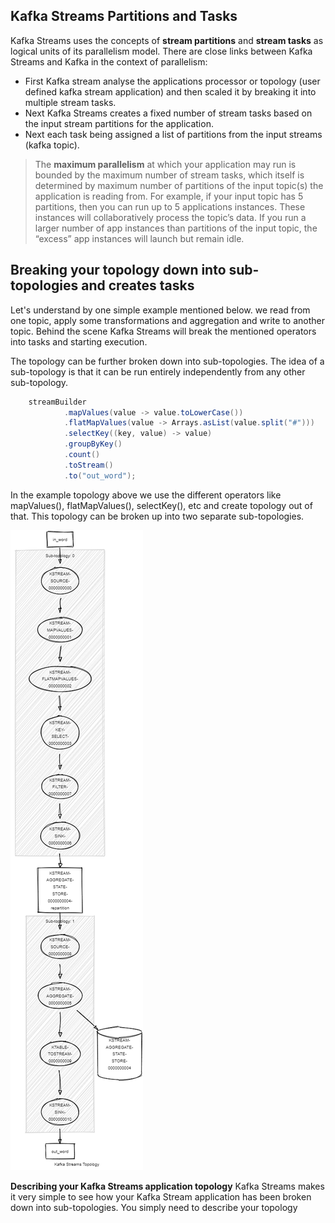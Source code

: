 ## Kafka Streams Partitions and Tasks
Kafka Streams uses the concepts of  **stream partitions**  and  **stream tasks**  as logical units of its parallelism model. There are close links between Kafka Streams and Kafka in the context of parallelism:

 - First Kafka stream analyse the applications processor or topology (user defined kafka stream application) and then scaled it by breaking it into multiple stream tasks.
 - Next Kafka Streams creates a fixed number of stream tasks based on the input stream partitions for the application.
 - Next each task being assigned a list of partitions from the input streams (kafka topic).
 

> The **maximum parallelism** at which your application may run is bounded by the maximum number of stream tasks, which itself is determined by maximum number of partitions of the input topic(s) the application is reading from. For example, if your input topic has 5 partitions, then you can run up to 5 applications instances. These instances will collaboratively process the topic’s data. If you run a larger number of app instances than partitions of the input topic, the “excess” app instances will launch but remain idle.

##  Breaking your topology down into sub-topologies and creates tasks
Let's understand by one simple example mentioned below. we read from one topic, apply some transformations and aggregation and write to another topic. Behind the scene Kafka Streams will break the mentioned operators into tasks and starting execution.

The topology can be further broken down into sub-topologies. The idea of a sub-topology is that it can be run entirely independently from any other sub-topology.

```scala
    streamBuilder
            .mapValues(value -> value.toLowerCase())
            .flatMapValues(value -> Arrays.asList(value.split("#")))
            .selectKey((key, value) -> value)
            .groupByKey()
            .count()
            .toStream()
            .to("out_word");
```
In the example topology above we use the different operators like mapValues(), flatMapValues(), selectKey(), etc and create topology out of that. This topology can be broken up into two separate sub-topologies.

![Tumbling Window](https://github.com/gurditsingh/blog/blob/gh-pages/_screenshots/topology.png?raw=true)

**Describing your Kafka Streams application topology** Kafka Streams makes it very simple to see how your Kafka Stream application has been broken down into sub-topologies. You simply need to describe your topology


<!--stackedit_data:
eyJoaXN0b3J5IjpbMTAwOTc1ODcsLTYyNjQ2MDAwNCwxMzAxMz
IyNDQyLC0xNjkyNzY3NzAsLTg1Mjg2MTc0NywxMzIyNjIxMzMw
LDEzNjA0MzQyNSwxMDE1ODEzNTM0LC0yMDg4NzQ2NjEyLDIwNT
Y3MDYxMDUsMTk2NjgxMzU3OCwtNjA5MDc0MjU4LDc5Nzg4ODUx
NSw5Mzk0OTE1OTMsLTYyOTYwODIxNSwxNzEzNzE0MDQ0LDE2Nz
EwMDEzNDIsMTMxOTkzMjUwNSwxMTk2MjgzMzE2LDE2Nzg1ODUx
OTVdfQ==
-->